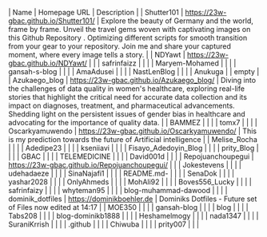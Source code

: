 | Name | Homepage URL | Description |
| Shutter101 | https://23w-gbac.github.io/Shutter101/ | Explore the beauty of Germany and the world,  frame by frame. Unveil the travel gems woven with captivating images on this Github Repository . Optimizing different scripts for smooth transition from your gear to your repository. Join me and share your captured moment, where every image tells a story.  |
| NDYawt | https://23w-gbac.github.io/NDYawt/ |  |
| safrinfaizz |  |  |
| Maryem-Mohamed |  |  |
| gansah-s-blog |  |  |
| AmaAdusei |  |  |
| NastLenBlog |  |  |
| Anukuga |  | empty |
| Azukaego_blog | https://23w-gbac.github.io/Azukaego_blog/ | Diving into the challenges of data quality in women's healthcare, exploring real-life stories that highlight the critical need for accurate data collection and its impact on diagnoses, treatment, and pharmaceutical advancements. Shedding light on the persistent issues of gender bias in healthcare and advocating for the importance of quality data. |
| BAMMEZ |  |  |
| tomx7 |  |  |
| Oscarkyamuwendo | https://23w-gbac.github.io/Oscarkyamuwendo/ | This is my prediction towards the future of Artificial intelligence |
| Melise_Rocha |  |  |
| Adedipe23 |  |  |
| kseniiavi |  |  |
| Fisayo_Adedoyin_Blog |  |  |
| prity_Blog |  |  |
| GBAC |  |  |
| TELEMEDICINE |  |  |
| David001d |  |  |
| Repojuanchoupegui | https://23w-gbac.github.io/Repojuanchoupegui/ |  |
| Jokestevens |  |  |
| udehadaeze |  |  |
| SinaNajafi1 |  |  |
| README.md- |  |  |
| SenaDok |  |  |
| yashar2028 |  |  |
| OnlyAhmeds |  |  |
| MohAli92 |  |  |
| Boves556_Lucky |  |  |
| safrinfaizy |  |  |
| whyteman95 |  |  |
| blog-muhammad-dawood |  |  |
| dominik_dotfiles | https://dominikboehler.de | Dominiks Dotfiles - Future set of Files now edited at 14:17 |
| MOE350 |  |  |
| gansah-blog |  |  |
| blog |  |  |
| Tabs208 |  |  |
| blog-dominikb1888 |  |  |
| Heshamelmogy |  |  |
| nada1347 |  |  |
| SuraniKrrish |  |  |
| .github |  |  |
| Chiwuba |  |  |
| prity007 |  |  |
